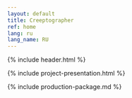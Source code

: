 ```yaml
---
layout: default
title: Creeptographer
ref: home
lang: ru
lang_name: RU
---
```


{% include header.html %}

{% include project-presentation.html %}

{% include production-package.md %}
